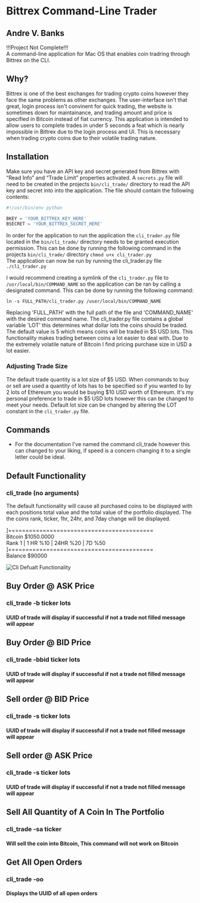 # Bittrex Command-Line Trader
## Andre V. Banks

!!!Project Not Complete!!!  
A command-line application for Mac OS that enables coin tradring through Bittrex on the CLI. 

## Why?
Bittrex is one of the best exchanges for trading crypto coins however they face the same problems as other exchanges.  The user-interface isn't that great, login process isn't convinent for quick trading, the website is sometimes down for maintainance, and trading amount and price is specified in Bitcoin instead of fiat currency. This application is intended to allow users to complete trades in under 5 seconds a feat which is nearly impossible in Bittrex due to the login process and UI. This is necessary when trading crypto coins due to their volatile trading nature. 

## Installation
Make sure you have an API key and secret generated from Bittrex with “Read Info” and “Trade Limit” properties activated.  A ```secrets.py``` file will need to be created in the projects ```bin/cli_trade/``` directory to read the API key and secret into into the application.  The file should contain the following contents:  
```python
#!/usr/bin/env python

BKEY = 'YOUR_BITTREX_KEY_HERE'
BSECRET = 'YOUR_BITTREX_SECRET_HERE'  
```  
In order for the application to run the application the ```cli_trader.py``` file located in the ```bin/cli_trade/``` directory needs to be granted execution permission. This can be done by running the following command in the projects ```bin/cli_trade/``` directory ```
chmod u+x cli_trader.py ```    
The application can now be run by running the cli_trader.py file  
```./cli_trader.py```    
  

I would recommend creating a symlink of the ```cli_trader.py``` file to ```/usr/local/bin/COMMAND_NAME``` so the application can be ran by calling a designated command. This can be done by running the following command:  
  

 ```ln -s FULL_PATH/cli_trader.py /user/local/bin/COMMAND_NAME```  
  

 Replacing 'FULL_PATH' with the full path of the file and 'COMMAND_NAME' with the desired command name. The cli_trader.py file contains a global variable 'LOT' this determines what dollar lots the coins should be traded.  The default value is 5 which means coins will be traded in $5 USD lots.  This functionality makes trading between coins a lot easier to deal with.  Due to the extremely volatile nature of Bitcoin I find pricing purchase size in USD a lot easier.    

### Adjusting Trade Size	
The default trade quantity is a lot size of $5 USD. When commands to buy or sell are used a quantity of lots has to be specified so if you wanted to by 2 lots of Ethereum you would be buying $10 USD worth of Ethereum.  It's my personal preference to trade in $5 USD lots however this can be changed to meet your needs. Default lot size can be changed by altering the LOT constant in the ```cli_trader.py``` file.  

## Commands
* For the documentation I've named the command cli_trade however this can changed to your liking, if speed is a concern changing it to a single letter could be ideal.  

## Default Functionality
### cli_trade (no arguments)
The default functionality will cause all purchased coins to be displayed with each positions total value and the total value of the portfolio displayed.
The the coins rank, ticker, 1hr, 24hr, and 7day change will be displayed.

]==========================================  
Bitcoin $1050.0000  
Rank 1 | 1 HR %10 | 24HR %20 | 7D %50  
]==========================================  
Balance $90000

![Cli Defualt Functionality](https://media.giphy.com/media/l0EoBilWm7mOSksta/giphy.gif)

## Buy Order @ ASK Price 
### cli_trade -b ticker lots
#### UUID of trade will display if successful if not a trade not filled message will appear 

## Buy Order @ BID Price  
### cli_trade -bbid ticker lots  
#### UUID of trade will display if successful if not a trade not filled message will appear 

## Sell order @ BID Price
### cli_trade -s ticker lots  
#### UUID of trade will display if successful if not a trade not filled message will appear 


## Sell order @ ASK Price
### cli_trade -s ticker lots  
#### UUID of trade will display if successful if not a trade not filled message will appear 

## Sell All Quantity of A Coin In The Portfolio 
### cli_trade -sa ticker  
#### Will sell the coin into Bitcoin, This command will not work on Bitcoin

## Get All Open Orders
### cli_trade -oo 
#### Displays the UUID of all open orders





